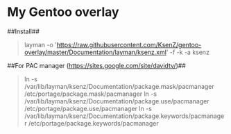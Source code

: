 My Gentoo overlay
==============

##Install##

> layman -o 'https://raw.githubusercontent.com/KsenZ/gentoo-overlay/master/Documentation/layman/ksenz.xml' -f -k -a ksenz

##For PAC manager (https://sites.google.com/site/davidtv/)##

> ln -s /var/lib/layman/ksenz/Documentation/package.mask/pacmanager /etc/portage/package.mask/pacmanager
> ln -s /var/lib/layman/ksenz/Documentation/package.use/pacmanager /etc/portage/package.use/pacmanager
> ln -s /var/lib/layman/ksenz/Documentation/package.keywords/pacmanager /etc/portage/package.keywords/pacmanager
